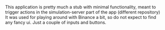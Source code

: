 This application is pretty much a stub with minimal functionality, meant to trigger actions in the simulation-server part of the app (different repository)
It was used for playing around with Binance a bit, so do not expect to find any fancy ui. Just a couple of inputs and buttons.
